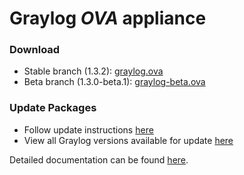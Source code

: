 Graylog *OVA* appliance
=======================

### Download

  * Stable branch (1.3.2): [graylog.ova](https://packages.graylog2.org/releases/graylog2-omnibus/ova/graylog.ova)
  * Beta branch (1.3.0-beta.1): [graylog-beta.ova](https://packages.graylog2.org/releases/graylog2-omnibus/ova/graylog-beta.ova)

### Update Packages

  * Follow update instructions [here](http://docs.graylog.org/en/1.3/pages/installation/graylog_ctl.html#upgrade-graylog)
  * View all Graylog versions available for update [here](https://packages.graylog2.org/omnibus)

  
Detailed documentation can be found [here](http://docs.graylog.org/en/latest/pages/installation/virtual_machine_appliances.html).
